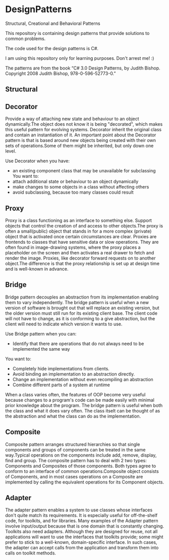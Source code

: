 # DesignPatterns
Structural, Creational and Behavioral Patterns

This repository is containing design patterns that provide solutions to common problems.

The code used for the design patterns is C#.

I am using this repository only for learning purposes. Don't arrest me! :)

The patterns are from the book “C# 3.0 Design Patterns, by Judith Bishop. Copyright 2008 Judith Bishop, 978-0-596-52773-0.”


## Structural 

## Decorator
Provide a way of attaching new state and behaviour to an object dynamically.The object does not know it is being "decorated", which makes this useful pattern for evolving systems.
Decorator inherit the original class and contain an instantiation of it.
An important point about the Decorator pattern is that is based around new objects being created with their own sets of operations.Some of them might be inherited, but only down one level.

Use Decorator when you have:
*  an existing component class that may be unavailable for subclassing You want to:
* attach additional state or behaviour to an object dynamically
* make changes to some objects in a class without affecting others
* avoid subclassing, because too many classes could result

## Proxy
Proxy is a class functioning as an interface to something else. 
Support objects that control the creation of and access to other objects.The proxy is often a small(public) object that stands in for a more complex (private) object that is activated once certain circumstances are clear.
Proxies are frontends to classes that have sensitive data or slow operations. They are often found in image-drawing systems, where the proxy places a placeholder on the screen and then activates a real drawer to fetch and render the image.
Proxies, like decorator forward requests on to another object.The difference is that the proxy relationship is set up at design time and is well-known in advance.

## Bridge
Bridge pattern decouples an abstraction from its implementation enabling them to vary independently.
The bridge pattern is useful when a new version of software is brought out that will replace an existing version, but the older version must still run for its existing client base. The client code will not have to change, as it is conforming to a give abstraction, but the client will need to indicate which version it wants to use.

Use Bridge pattern when you can:
* Identify that there are operations that do not always need to be implemented the same way

You want to:
* Completely hide implementations from clients.
* Avoid binding an implementation to an abstraction directly.
* Change an implementation without even recompiling an abstraction
* Combine different parts of a system at runtime

When a class varies often, the features of OOP become very useful because changes to a program's code can be made easily with minimal prior knowledge about the program.
The bridge pattern is useful when both the class and what it does vary often.
The class itselt can be thought of as the abstraction and what the class can do
as the implementation.

## Composite

Composite pattern arranges structured hierarchies so that single components and groups of components can be treated in the same way.Typical operations
on the components include add, remove, display, find and group.
The composite pattern has to deal with 2 two types: Components and Composites
of those components. Both types agree to conform to an interface of common
operations.Composite object consists of Components, and in most cases operations on a Composite are implemented by calling the equivalent operations for its Component objects.


## Adapter
The adapter pattern enables a system to use classes whose interfaces don't quite match its requirements.
It is especially useful for off-the-shelf code, for toolkits, and for libraries. Many examples of the Adapter pattern involve input/output
because that is one domain that is constantly changing.
Toolkits also need adapters. Although they are designed for reuse, not all applications will want to use the interfaces that toolkits provide;
some might prefer to stick to a well-known, domain-specific interface. In such cases, the adapter can accept calls from the application
and transform them into calls on toolkit methods.